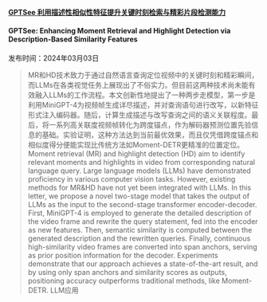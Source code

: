 #### [GPTSee 利用描述性相似性特征提升关键时刻检索与精彩片段检测能力](https://arxiv.org/abs/2403.01437)
#### GPTSee: Enhancing Moment Retrieval and Highlight Detection via Description-Based Similarity Features
发布时间：2024年03月03日
> MR和HD技术致力于通过自然语言查询定位视频中的关键时刻和精彩瞬间，而LLMs在各类视觉任务上展现出了不俗实力。但目前这两种技术尚未能有效融入LLMs的工作流程。本文创新性地提出了一种两步走模型，第一步是利用MiniGPT-4为视频帧生成详尽描述，并对查询语句进行改写，以新特征形式注入编码器。随后，计算生成描述与改写查询之间的语义关联程度。最后，将一系列高关联度视频帧转化为跨度锚点，作为解码器预测位置先验信息的基础。实验证明，这种方法达到当前最优效果，而且仅凭借跨度锚点和相似度得分便能实现比传统方法如Moment-DETR更精准的位置定位。
> Moment retrieval (MR) and highlight detection (HD) aim to identify relevant moments and highlights in video from corresponding natural language query. Large language models (LLMs) have demonstrated proficiency in various computer vision tasks. However, existing methods for MR\&HD have not yet been integrated with LLMs. In this letter, we propose a novel two-stage model that takes the output of LLMs as the input to the second-stage transformer encoder-decoder. First, MiniGPT-4 is employed to generate the detailed description of the video frame and rewrite the query statement, fed into the encoder as new features. Then, semantic similarity is computed between the generated description and the rewritten queries. Finally, continuous high-similarity video frames are converted into span anchors, serving as prior position information for the decoder. Experiments demonstrate that our approach achieves a state-of-the-art result, and by using only span anchors and similarity scores as outputs, positioning accuracy outperforms traditional methods, like Moment-DETR.
LLM应用
